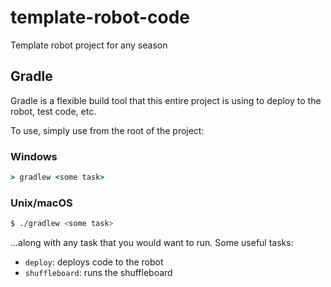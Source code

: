 # template-robot-code
Template robot project for any season

## Gradle
Gradle is a flexible build tool that this entire project is using to deploy to the robot, test code, etc.

To use, simply use from the root of the project:

### Windows
```cmd
> gradlew <some task>
```

### Unix/macOS
```bash
$ ./gradlew <some task>
```

...along with any task that you would want to run. Some useful tasks:
- `deploy`: deploys code to the robot
- `shuffleboard`: runs the shuffleboard
